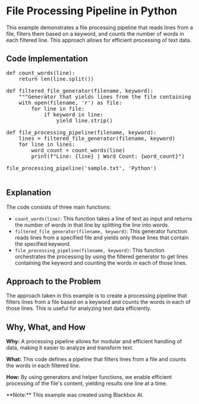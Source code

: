 # File Processing Pipeline in Python

This example demonstrates a file processing pipeline that reads lines from a file, filters them based on a keyword, and counts the number of words in each filtered line. This approach allows for efficient processing of text data.

## Code Implementation

<pre>def count_words(line):
    return len(line.split())

def filtered_file_generator(filename, keyword):
    """Generator that yields lines from the file containing the specified keyword."""
    with open(filename, 'r') as file:
        for line in file:
            if keyword in line:
                yield line.strip()  

def file_processing_pipeline(filename, keyword):
    lines = filtered_file_generator(filename, keyword)
    for line in lines:
        word_count = count_words(line)
        print(f"Line: {line} | Word Count: {word_count}")

file_processing_pipeline('sample.txt', 'Python')
    </pre>

## Explanation

The code consists of three main functions:

*   `count_words(line)`: This function takes a line of text as input and returns the number of words in that line by splitting the line into words.
*   `filtered_file_generator(filename, keyword)`: This generator function reads lines from a specified file and yields only those lines that contain the specified keyword.
*   `file_processing_pipeline(filename, keyword)`: This function orchestrates the processing by using the filtered generator to get lines containing the keyword and counting the words in each of those lines.

## Approach to the Problem

The approach taken in this example is to create a processing pipeline that filters lines from a file based on a keyword and counts the words in each of those lines. This is useful for analyzing text data efficiently.

## Why, What, and How

**Why:** A processing pipeline allows for modular and efficient handling of data, making it easier to analyze and transform text.

**What:** This code defines a pipeline that filters lines from a file and counts the words in each filtered line.

**How:** By using generators and helper functions, we enable efficient processing of the file's content, yielding results one line at a time.

<div class="note">**Note:** This example was created using Blackbox AI.</div>